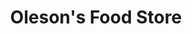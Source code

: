 ---
title: "Oleson's Food Store"
url: /traverse-city/olesons-food-store-north-long-lake-road/
shop: supermarket
---